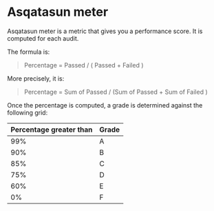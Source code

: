 # Asqatasun meter

Asqatasun meter is a metric that gives you a performance score. It is computed for each audit.

The formula is:

> Percentage = Passed / ( Passed + Failed )

More precisely, it is:

> Percentage = Sum of Passed / (Sum of Passed + Sum of Failed )

Once the percentage is computed, a grade is determined against the following grid:

Percentage greater than | Grade
----------------------- | -----
99%                     | A
90%                     | B
85%                     | C
75%                     | D
60%                     | E
0%                      | F


